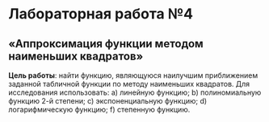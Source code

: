 # Лабораторная работа №4 
## «Аппроксимация функции методом наименьших квадратов»

**Цель работы**: найти функцию, являющуюся наилучшим приближением заданной табличной функции по методу наименьших квадратов.
Для исследования использовать:
a) линейную функцию;
b) полиномиальную функцию 2-й степени;
c) экспоненциальную функцию;
d) логарифмическую функцию;
f) степенную функцию.
